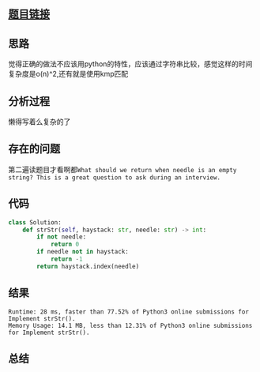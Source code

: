 [//]: # (@Author  : xu.junpeng)
[//]: # (@Time    : 2020/5/8 10:38 下午)
## [题目链接](https://leetcode.com/problems/implement-strstr/)

## 思路
觉得正确的做法不应该用python的特性，应该通过字符串比较，感觉这样的时间复杂度是o(n)^2,还有就是使用kmp匹配
## 分析过程
懒得写着么复杂的了
## 存在的问题
第二遍读题目才看啊都```What should we return when needle is an empty string? This is a great question to ask during an interview.```
## 代码
```python
class Solution:
    def strStr(self, haystack: str, needle: str) -> int:
        if not needle:
            return 0
        if needle not in haystack:
            return -1
        return haystack.index(needle)
```

## 结果
```
Runtime: 28 ms, faster than 77.52% of Python3 online submissions for Implement strStr().
Memory Usage: 14.1 MB, less than 12.31% of Python3 online submissions for Implement strStr().
```
## 总结

